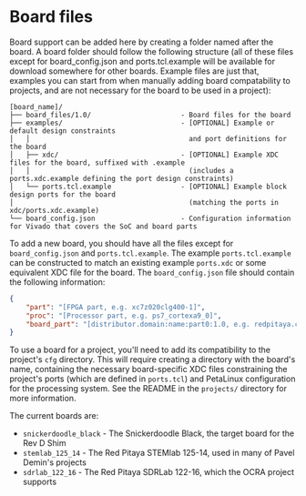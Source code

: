 # Board files

Board support can be added here by creating a folder named after the board. A board folder should follow the following structure (all of these files except for board_config.json and ports.tcl.example will be available for download somewhere for other boards. Example files are just that, examples you can start from when manually adding board compatability to projects, and are not necessary for the board to be used in a project):

```
[board_name]/
├── board_files/1.0/                      - Board files for the board
├── examples/                             - [OPTIONAL] Example or default design constraints
│   │                                       and port definitions for the board
│   ├── xdc/                              - [OPTIONAL] Example XDC files for the board, suffixed with .example
│   │                                       (includes a ports.xdc.example defining the port design constraints)
│   └── ports.tcl.example                 - [OPTIONAL] Example block design ports for the board
│                                           (matching the ports in xdc/ports.xdc.example)
└── board_config.json                     - Configuration information for Vivado that covers the SoC and board parts
```

To add a new board, you should have all the files except for `board_config.json` and `ports.tcl.example`. The example `ports.tcl.example` can be constructed to match an existing example `ports.xdc` or some equivalent XDC file for the board. The `board_config.json` file should contain the following information:

```json
{
    "part": "[FPGA part, e.g. xc7z020clg400-1]",
    "proc": "[Processor part, e.g. ps7_cortexa9_0]",
    "board_part": "[distributor.domain:name:part0:1.0, e.g. redpitaya.com:sdrlab_122_16:part0:1.0]"
}
```

To use a board for a project, you'll need to add its compatibility to the project's `cfg` directory. This will require creating a directory with the board's name, containing the necessary board-specific XDC files constraining the project's ports (which are defined in `ports.tcl`) and PetaLinux configuration for the processing system. See the README in the `projects/` directory for more information.

The current boards are:
- `snickerdoodle_black` - The Snickerdoodle Black, the target board for the Rev D Shim
- `stemlab_125_14` - The Red Pitaya STEMlab 125-14, used in many of Pavel Demin's projects
- `sdrlab_122_16` - The Red Pitaya SDRLab 122-16, which the OCRA project supports
